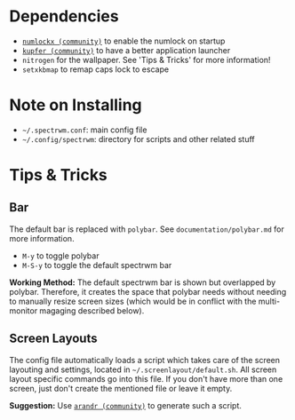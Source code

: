 # Dependencies
* [`numlockx (community)`](https://www.archlinux.org/packages/community/x86_64/numlockx/) to enable the numlock on startup
* [`kupfer (community)`](https://www.archlinux.org/packages/community/any/kupfer/) to have a better application launcher
* `nitrogen` for the wallpaper. See 'Tips & Tricks' for more information!
* `setxkbmap` to remap caps lock to escape

# Note on Installing
* `~/.spectrwm.conf`: main config file
* `~/.config/spectrwm`: directory for scripts and other related stuff

# Tips & Tricks

## Bar
The default bar is replaced with `polybar`. See `documentation/polybar.md` for more information.

* `M-y` to toggle polybar
* `M-S-y` to toggle the default spectrwm bar

**Working Method:** The default spectrwm bar is shown but overlapped by polybar. Therefore, it creates the space that polybar needs without needing to manually resize screen sizes (which would be in conflict with the multi-monitor magaging described below).

## Screen Layouts
The config file automatically loads a script which takes care of the screen layouting and settings, located in `~/.screenlayout/default.sh`. All screen layout specific commands go into this file. If you don't have more than one screen, just don't create the mentioned file or leave it empty.

**Suggestion:** Use [`arandr (community)`](https://www.archlinux.org/packages/community/any/arandr/) to generate such a script.

